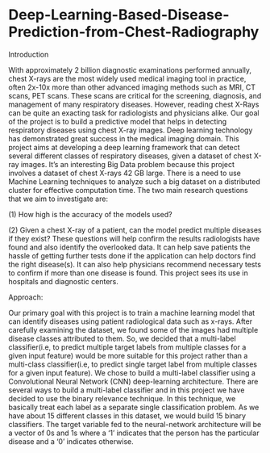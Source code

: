 # Deep-Learning-Based-Disease-Prediction-from-Chest-Radiography

Introduction

With approximately 2 billion diagnostic examinations performed annually, chest X-rays are the most widely used medical imaging tool in practice, often 2x-10x more than
other advanced imaging methods such as MRI, CT scans, PET scans. These scans are critical for the screening, diagnosis, and management of many respiratory diseases. However, reading chest X-Rays can be quite an exacting task for radiologists and physicians alike. Our goal of the project is to build a predictive model that helps in detecting respiratory diseases using chest X-ray images. Deep learning technology has demonstrated great success in the medical imaging domain. This project aims at developing a deep learning framework that can detect several different classes of respiratory diseases, given a dataset of chest X-ray images. It’s an interesting Big Data problem because this project involves a dataset of chest X-rays 42 GB large. There is a need to use Machine Learning techniques to analyze such a big dataset on a distributed cluster for effective computation time. The two main research questions that we aim to investigate are: 

(1) How high is the accuracy of the models used?

(2) Given a chest X-ray of a patient, can the model predict multiple diseases if they exist? These questions will help confirm the results radiologists have found and also identify the overlooked data. It can help save patients the hassle of getting further tests done if the application can help doctors find the right disease(s). It can also help physicians recommend necessary tests to confirm if more than one disease is found. This project sees its use in hospitals and diagnostic centers.


Approach:

Our primary goal with this project is to train a machine learning model that can identify diseases using patient radiological data such as x-rays. After carefully examining the
dataset, we found some of the images had multiple disease classes attributed to them. So, we decided that a multi-label classifier(i.e, to predict multiple target labels from
multiple classes for a given input feature) would be more suitable for this project rather than a multi-class classifier(i.e, to predict single target label from multiple classes for a given input feature). We chose to build a multi-label classifier using a Convolutional Neural Network (CNN) deep-learning architecture. There are several ways to build a
multi-label classifier and in this project we have decided to use the binary relevance technique. In this technique, we basically treat each label as a separate single
classification problem. As we have about 15 different classes in this dataset, we would build 15 binary classifiers. The target variable fed to the neural-network architecture
will be a vector of 0s and 1s where a ‘1’ indicates that the person has the particular disease and a ‘0’ indicates otherwise.
